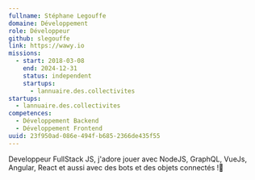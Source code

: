```yaml
---
fullname: Stéphane Legouffe
domaine: Développement
role: Développeur
github: slegouffe
link: https://wawy.io
missions:
  - start: 2018-03-08
    end: 2024-12-31
    status: independent
    startups:
      - lannuaire.des.collectivites
startups:
  - lannuaire.des.collectivites
competences:
  - Développement Backend
  - Développement Frontend
uuid: 23f950ad-086e-494f-b685-2366de435f55
---
```

Developpeur FullStack JS, j'adore jouer avec NodeJS, GraphQL, VueJs, Angular, React et aussi avec des bots et des objets connectés !🤖